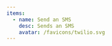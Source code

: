 ```yaml
---
items:
  - name: Send an SMS
    desc: Sends an SMS
    avatar: /favicons/twilio.svg
---
```


<script setup>
  import CustomListing from '../../components/CustomListing.vue'
</script>

<CustomListing />
